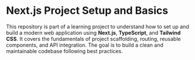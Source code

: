 # Next.js Project Setup and Basics

This repository is part of a learning project to understand how to set up and build a modern web application using **Next.js**, **TypeScript**, and **Tailwind CSS**. It covers the fundamentals of project scaffolding, routing, reusable components, and API integration. The goal is to build a clean and maintainable codebase following best practices.
